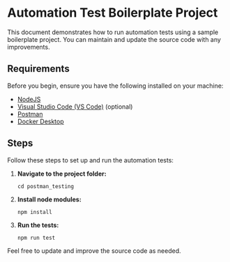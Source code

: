 <h1>Automation Test Boilerplate Project</h1>

<p>This document demonstrates how to run automation tests using a sample boilerplate project. You can maintain and update the source code with any improvements.</p>

<h2>Requirements</h2>

<p>Before you begin, ensure you have the following installed on your machine:</p>
<ul>
  <li><a href="https://nodejs.org/">NodeJS</a></li>
  <li><a href="https://code.visualstudio.com/">Visual Studio Code (VS Code)</a> (optional)</li>
  <li><a href="https://www.postman.com/">Postman</a></li>
  <li><a href="https://www.docker.com/products/docker-desktop">Docker Desktop</a></li>
</ul>

<h2>Steps</h2>

<p>Follow these steps to set up and run the automation tests:</p>

<ol>
  <li><strong>Navigate to the project folder:</strong></li>
  <pre><code>cd postman_testing</code></pre>
  <li><strong>Install node modules:</strong></li>
  <pre><code>npm install</code></pre>
  <li><strong>Run the tests:</strong></li>
  <pre><code>npm run test</code></pre>
</ol>

<p>Feel free to update and improve the source code as needed.</p>